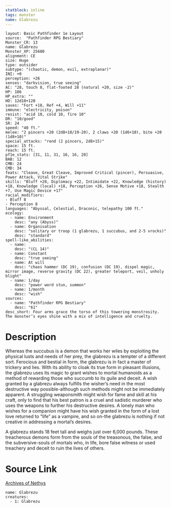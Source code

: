 ```yaml
---
statblock: inline
tags: monster
name: Glabrezu
---
```

```statblock
layout: Basic Pathfinder 1e Layout
source:  "Pathfinder RPG Bestiary"
Monster_CR: 13
name: Glabrezu
Monster_XP: 25600
alignment: CE
size: Huge
type: outsider
subtype: "(chaotic, demon, evil, extraplanar)"
INI: +0
perception: +26
senses: "darkvision, true seeing"
AC: "28, touch 8, flat-footed 28 (natural +20, size -2)"
HP: 186
HP_extra: ""
HD: 12d10+120
saves: "Fort +18, Ref +4, Will +11"
immune: "electricity, poison"
resist: "acid 10, cold 10, fire 10"
DR: "10/good"
SR: 24
speed: "40 ft."
melee: "2 pincers +20 (2d8+10/19-20), 2 claws +20 (1d6+10), bite +20 (1d8+10)"
special_attacks: "rend (2 pincers, 2d8+15)"
space: 15 ft.
reach: 15 ft.
pf1e_stats: [31, 11, 31, 16, 16, 20]
BAB: 12
CMB: 24
CMD: 34
feats: "Cleave, Great Cleave, Improved Critical (pincer), Persuasive, Power Attack, Vital Strike"
skills: "Bluff +28, Diplomacy +22, Intimidate +22, Knowledge (history) +18, Knowledge (local) +18, Perception +26, Sense Motive +18, Stealth +7, Use Magic Device +17"
racial_modifiers:
- Bluff 8
- Perception 8
languages: "Abyssal, Celestial, Draconic, telepathy 100 ft."
ecology:
  - name: Environment
    desc: "any (Abyss)"
  - name: Organisation
    desc: "solitary or troop (1 glabrezu, 1 succubus, and 2-5 vrocks)"
    desc: "standard"
spell-like_abilities:
  - name:
    desc: "(CL 14)"
  - name: Constant
    desc: "true seeing"
  - name: At will
    desc: "chaos hammer (DC 19), confusion (DC 19), dispel magic, mirror image, reverse gravity (DC 22), greater teleport, veil, unholy blight"
  - name: 1/day
    desc: "power word stun, summon"
  - name: 1/month
    desc: "wish"
sources:
  - name: "Pathfinder RPG Bestiary"
    desc: "61"
desc_short: Four arms grace the torso of this towering monstrosity. The monster’s eyes shine with a mix of intelligence and cruelty.
```
# Description
Whereas the succubus is a demon that works her wiles by exploiting the physical lusts and needs of her prey, the glabrezu is a tempter of a different sort. Ferocious and bestial in form, the glabrezu is in fact a master of trickery and lies. With its ability to cloak its true form in pleasant illusions, the glabrezu uses its magic to grant wishes to mortal humanoids as a method of rewarding those who succumb to its guile and deceit. A wish granted by a glabrezu always fulfills the wisher’s need in the most destructive way possible-although such methods might not be immediately apparent. A struggling weaponsmith might wish for fame and skill at his craft, only to find that his best patron is a cruel and sadistic murderer who uses the weapons to further his destructive desires. A lonely man who wishes for a companion might have his wish granted in the form of a lost love returned to “life” as a vampire, and so on-the glabrezu is nothing if not creative in addressing a mortal’s desires.

A glabrezu stands 18 feet tall and weighs just over 6,000 pounds. These treacherous demons form from the souls of the treasonous, the false, and the subversive-souls of mortals who, in life, bore false witness or used treachery and deceit to ruin the lives of others.
# Source Link
[Archives of Nethys](https://aonprd.com/MonsterDisplay.aspx?ItemName=Glabrezu)
```encounter-table
name: Glabrezu
creatures:
  - 1: Glabrezu
```
